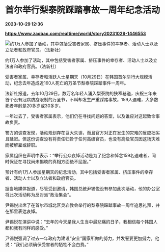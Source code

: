 # 首尔举行梨泰院踩踏事故一周年纪念活动

**2023-10-29 12:36**

**https://www.zaobao.com/realtime/world/story20231029-1446553**

![约1万人参加了活动，其中包括受害者家属、挤压事件的幸存者、活动人士以及立法者和政府官员。（法新社）](https://static.zaobao.com/s3fs-public/styles/article_large_full/public/articles/2023/10/29/SKOREA-DISASTER-ANNIVERSARY-090051.jpg?itok=oHg38Y4E "约1万人参加了活动，其中包括受害者家属、挤压事件的幸存者、活动人士以及立法者和政府官员。（法新社）")

约1万人参加了活动，其中包括受害者家属、挤压事件的幸存者、活动人士以及立法者和政府官员。（法新社）

受害者家属、幸存者和活跃人士星期天（10月29日）在韩国首尔举行大规模活动，纪念去年造成近160人死亡的万圣节梨泰院踩踏事件一周年。

法新社报道，去年10月29日，数万名年轻人涌入梨泰院的狭窄巷道，庆祝三年来首个没有冠病防疫限制的万圣节，不料却发生严重踩踏事故，159人遇难，大多数死者年龄是20多岁或30多岁。

一年过去了，受害者家属表示，他们仍在寻找问题的答案，以及谁应对这起致命事故负责。

警方的调查发现，活动规划存在巨大失误，而且官方对正在发生的灾难的反应拙劣且延迟。但这份调查没有将责任归咎于任何高级官员，也没有高级官员因这场灾难而被解雇或辞职。

家属组织在声明中表示：“举行公众哀悼活动是为了纪念和悼念159名遇难者，同时保证在寻找尚未揭晓的真相方面绝不屈服。”

预计有约1万人参加星期天的纪念活动，其中包括受害者家属、挤压事件的幸存者、活动人士以及立法者和政府官员。

据当地媒体报道，尽管受到邀请，韩国总统尹锡悦没有参加此次活动，他的办公室将此次活动称为反对派“政治集会”。

尹锡悦出席了在首尔市城北区灵岩教会举行的梨泰院踩踏事故一周年追思礼拜，并在那里表达哀悼。

尹锡悦在演讲中说：“去年的今天是我人生当中最悲痛的日子，我相信每个韩国人都和我有同样的感受。”

尹锡悦强调了过去一年政府为建设“安全”国家所做的努力，并发誓要更加努力。他说：“我们必须确保受害者的牺牲不会白费。”
